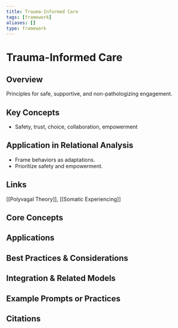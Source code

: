 ```yaml
---
title: Trauma-Informed Care
tags: [framework]
aliases: []
type: framework
---
```


<!-- @format -->

# Trauma-Informed Care

## Overview

Principles for safe, supportive, and non-pathologizing engagement.

## Key Concepts

- Safety, trust, choice, collaboration, empowerment

## Application in Relational Analysis

- Frame behaviors as adaptations.
- Prioritize safety and empowerment.

## Links

[[Polyvagal Theory]], [[Somatic Experiencing]]

## Core Concepts

## Applications

## Best Practices & Considerations

## Integration & Related Models

## Example Prompts or Practices

## Citations
